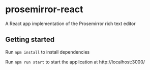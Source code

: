 # prosemirror-react
A React app implementation of the Prosemirror rich text editor

## Getting started
Run `npm install` to install dependencies

Run `npm run start` to start the application at http://localhost:3000/